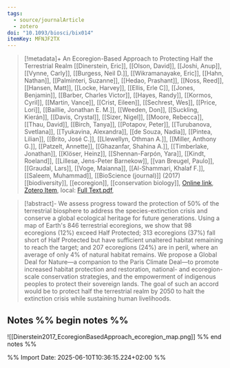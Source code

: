 ```yaml
---
tags:
  - source/journalArticle
  - zotero
doi: "10.1093/biosci/bix014"
itemKey: MFNJF2TX
---
```

>[!metadata]+
> An Ecoregion-Based Approach to Protecting Half the Terrestrial Realm
> [[Dinerstein, Eric]], [[Olson, David]], [[Joshi, Anup]], [[Vynne, Carly]], [[Burgess, Neil D.]], [[Wikramanayake, Eric]], [[Hahn, Nathan]], [[Palminteri, Suzanne]], [[Hedao, Prashant]], [[Noss, Reed]], [[Hansen, Matt]], [[Locke, Harvey]], [[Ellis, Erle C]], [[Jones, Benjamin]], [[Barber, Charles Victor]], [[Hayes, Randy]], [[Kormos, Cyril]], [[Martin, Vance]], [[Crist, Eileen]], [[Sechrest, Wes]], [[Price, Lori]], [[Baillie, Jonathan E. M.]], [[Weeden, Don]], [[Suckling, Kierán]], [[Davis, Crystal]], [[Sizer, Nigel]], [[Moore, Rebecca]], [[Thau, David]], [[Birch, Tanya]], [[Potapov, Peter]], [[Turubanova, Svetlana]], [[Tyukavina, Alexandra]], [[de Souza, Nadia]], [[Pintea, Lilian]], [[Brito, José C.]], [[Llewellyn, Othman A.]], [[Miller, Anthony G.]], [[Patzelt, Annette]], [[Ghazanfar, Shahina A.]], [[Timberlake, Jonathan]], [[Klöser, Heinz]], [[Shennan-Farpón, Yara]], [[Kindt, Roeland]], [[Lillesø, Jens-Peter Barnekow]], [[van Breugel, Paulo]], [[Graudal, Lars]], [[Voge, Maianna]], [[Al-Shammari, Khalaf F.]], [[Saleem, Muhammad]], 
> [[BioScience (journal)]] (2017)
> [[biodiversity]], [[ecoregion]], [[conservation biology]], 
> [Online link](https://doi.org/10.1093/biosci/bix014), [Zotero Item](zotero://select/library/items/MFNJF2TX), local: [Full Text.pdf](file://C:/Users/aburg/Documents/references/zotero/storage/5BBH55SD/Dinerstein2017_EcoregionBasedApproach.pdf), 

>[!abstract]-
>We assess progress toward the protection of 50% of the terrestrial biosphere to address the species-extinction crisis and conserve a global ecological heritage for future generations. Using a map of Earth's 846 terrestrial ecoregions, we show that 98 ecoregions (12%) exceed Half Protected; 313 ecoregions (37%) fall short of Half Protected but have sufficient unaltered habitat remaining to reach the target; and 207 ecoregions (24%) are in peril, where an average of only 4% of natural habitat remains. We propose a Global Deal for Nature—a companion to the Paris Climate Deal—to promote increased habitat protection and restoration, national- and ecoregion-scale conservation strategies, and the empowerment of indigenous peoples to protect their sovereign lands. The goal of such an accord would be to protect half the terrestrial realm by 2050 to halt the extinction crisis while sustaining human livelihoods.

## Notes %% begin notes %%
![[Dinerstein2017_EcoregionBasedApproach_ecoregion_map.png]]
%% end notes %%

%% Import Date: 2025-06-10T10:36:15.224+02:00 %%
